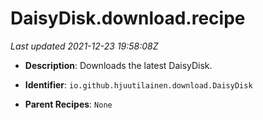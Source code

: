 # DaisyDisk.download.recipe

_Last updated 2021-12-23 19:58:08Z_

- **Description**: Downloads the latest DaisyDisk.

- **Identifier**: `io.github.hjuutilainen.download.DaisyDisk`

- **Parent Recipes**: `None`